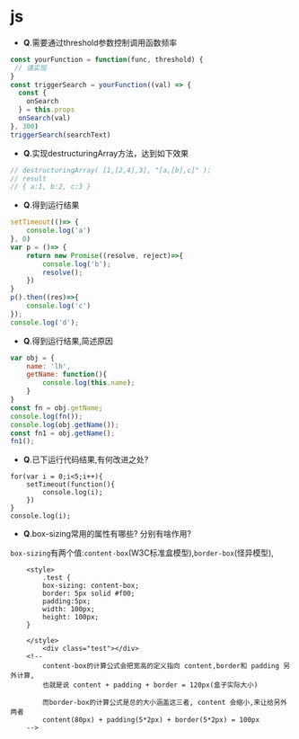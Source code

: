 # js

- **Q**.需要通过threshold参数控制调用函数频率

```javascript
const yourFunction = function(func, threshold) {
 // 请实现
}
const triggerSearch = yourFunction((val) => {
  const {
    onSearch
  } = this.props
  onSearch(val)
}, 300)
triggerSearch(searchText)

```

- **Q**.实现destructuringArray方法，达到如下效果

```javascript
// destructuringArray( [1,[2,4],3], "[a,[b],c]" );
// result
// { a:1, b:2, c:3 }

```

- **Q**.得到运行结果

```javascript
setTimeout(()=> {
	console.log('a')	
}, 0)
var p = ()=> {
	return new Promise((resolve, reject)=>{
		console.log('b');
		resolve();	
	})
}
p().then((res)=>{
	console.log('c')	
});
console.log('d');
```

- **Q**.得到运行结果,简述原因
```javascript
var obj = {
	name: 'lh',
	getName: function(){
		console.log(this.name);
	}
}
const fn = obj.getName;
console.log(fn());
console.log(obj.getName());
const fn1 = obj.getName();
fn1();
```

- **Q**.已下运行代码结果,有何改进之处?
```
for(var i = 0;i<5;i++){
	setTimeout(function(){
		console.log(i);	
	})
}
console.log(i);
```

- **Q**.box-sizing常用的属性有哪些? 分别有啥作用?

```box-sizing```有两个值:```content-box```(W3C标准盒模型),```border-box```(怪异模型),
```
	<style>
		.test {
		box-sizing: content-box;
		border: 5px solid #f00;
		padding:5px;
		width: 100px;
		height: 100px;
	}

	</style>
		<div class="test"></div>
	<!--
		content-box的计算公式会把宽高的定义指向 content,border和 padding 另外计算,
		也就是说 content + padding + border = 120px(盒子实际大小)

		而border-box的计算公式是总的大小涵盖这三者, content 会缩小,来让给另外两者
		content(80px) + padding(5*2px) + border(5*2px) = 100px
	-->
```